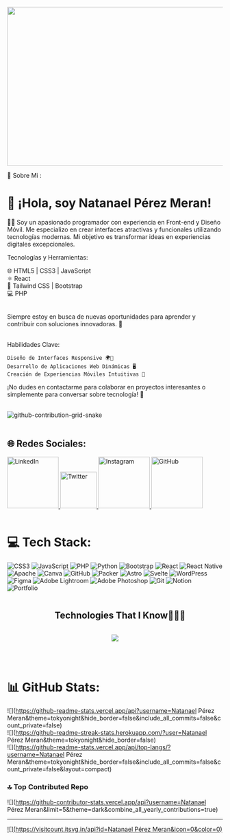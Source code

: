 <img src="https://github.com/user-attachments/assets/b506149f-e88f-40cc-a017-aa54aa4dafc0" width="2000" height="370" /> <br>

💫 Sobre Mi :  <h1>👋 ¡Hola, soy Natanael Pérez Meran!</h1>

👨‍💻 Soy un apasionado programador con experiencia en Front-end y Diseño Móvil. Me especializo en crear interfaces atractivas y funcionales utilizando tecnologías  modernas.  Mi objetivo es transformar ideas en experiencias digitales excepcionales. <br>

Tecnologías y Herramientas:

🌐 HTML5 | CSS3 | JavaScript <br>
⚛️ React<br>
🎨 Tailwind CSS | Bootstrap<br>
💻 PHP

 <br>
Siempre estoy en busca de nuevas oportunidades para aprender y contribuir con soluciones innovadoras. 🚀 <br><br>

Habilidades Clave:

    Diseño de Interfaces Responsive 🌍📱
    Desarrollo de Aplicaciones Web Dinámicas 🖥️
    Creación de Experiencias Móviles Intuitivas 📱

¡No dudes en contactarme para colaborar en proyectos interesantes o simplemente para conversar sobre tecnología! 🚀<br><br>

![github-contribution-grid-snake](https://github.com/user-attachments/assets/7a4ac02a-1bfd-402e-81e5-c96b5dfbdd15) <br><br>


## 🌐 Redes Sociales:

<a href="https://www.linkedin.com/in/tu_usuario" target="_blank">
  <img src="https://img.shields.io/badge/LinkedIn-0A66C2?logo=linkedin&logoColor=white&style=for-the-badge" alt="LinkedIn" width="120" />
</a> 


<a href="https://twitter.com/tu_usuario" target="_blank">
  <img src="https://img.shields.io/badge/Twitter-1DA1F2?logo=twitter&logoColor=white&style=for-the-badge" alt="Twitter" width="85" />
</a> 


<a href="https://www.instagram.com/tu_usuario" target="_blank">
  <img src="https://img.shields.io/badge/Instagram-E4405F?logo=instagram&logoColor=white&style=for-the-badge" alt="Instagram" width="120" />
</a>

<a href="https://github.com/tu_usuario" target="_blank">
  <img src="https://img.shields.io/badge/GitHub-181717?logo=github&logoColor=white&style=for-the-badge" alt="GitHub" width="120" />
</a>
 <br> <br>

# 💻 Tech Stack:
![CSS3](https://img.shields.io/badge/css3-%231572B6.svg?style=for-the-badge&logo=css3&logoColor=white)    ![JavaScript](https://img.shields.io/badge/javascript-%23323330.svg?style=for-the-badge&logo=javascript&logoColor=%23F7DF1E)  ![PHP](https://img.shields.io/badge/php-%23777BB4.svg?style=for-the-badge&logo=php&logoColor=white)  ![Python](https://img.shields.io/badge/python-3670A0?style=for-the-badge&logo=python&logoColor=ffdd54)  ![Bootstrap](https://img.shields.io/badge/bootstrap-%238511FA.svg?style=for-the-badge&logo=bootstrap&logoColor=white)  ![React](https://img.shields.io/badge/react-%2320232a.svg?style=for-the-badge&logo=react&logoColor=%2361DAFB)  ![React Native](https://img.shields.io/badge/react_native-%2320232a.svg?style=for-the-badge&logo=react&logoColor=%2361DAFB) ![Apache](https://img.shields.io/badge/apache-%23D42029.svg?style=for-the-badge&logo=apache&logoColor=white)  ![Canva](https://img.shields.io/badge/Canva-%2300C4CC.svg?style=for-the-badge&logo=Canva&logoColor=white)  ![GitHub](https://img.shields.io/badge/github-%23121011.svg?style=for-the-badge&logo=github&logoColor=white)  ![Packer](https://img.shields.io/badge/packer-%23E7EEF0.svg?style=for-the-badge&logo=packer&logoColor=%2302A8EF)  ![Astro](https://img.shields.io/badge/astro-%232C2052.svg?style=for-the-badge&logo=astro&logoColor=white)  ![Svelte](https://img.shields.io/badge/svelte-%23f1413d.svg?style=for-the-badge&logo=svelte&logoColor=white)  ![WordPress](https://img.shields.io/badge/WordPress-%23117AC9.svg?style=for-the-badge&logo=WordPress&logoColor=white)  ![Figma](https://img.shields.io/badge/figma-%23F24E1E.svg?style=for-the-badge&logo=figma&logoColor=white)  ![Adobe Lightroom](https://img.shields.io/badge/Adobe%20Lightroom-31A8FF.svg?style=for-the-badge&logo=Adobe%20Lightroom&logoColor=white)  ![Adobe Photoshop](https://img.shields.io/badge/adobe%20photoshop-%2331A8FF.svg?style=for-the-badge&logo=adobe%20photoshop&logoColor=white)  ![Git](https://img.shields.io/badge/git-%23F05033.svg?style=for-the-badge&logo=git&logoColor=white)  ![Notion](https://img.shields.io/badge/Notion-%23000000.svg?style=for-the-badge&logo=notion&logoColor=white)  ![Portfolio](https://img.shields.io/badge/Portfolio-%23000000.svg?style=for-the-badge&logo=firefox&logoColor=#FF7139) 

<!--h1 without bottom border-->
<div id="user-content-toc">
  <ul align="center">
    <summary><h2 style="display: inline-block">Technologies That I Know👨🏻‍💻</h2></summary>
  </ul>
</div>
<!--tech stack icons-->
<p align="center">
  <a href="https://skillicons.dev">
    <img src="https://skillicons.dev/icons?i=git,aws,cpp,css,discord,docker,postgres,prisma,pug,dynamodb,express,figma,firebase,redis,github,html,java,js,linux,md,materialui,nginx,mongodb,mysql,nextjs,nodejs,postman,py,react,redux,tailwind,ts,vscode,kubernetes&perline=14" />
  </a>
</p>


<br><br>
# 📊 GitHub Stats:
![](https://github-readme-stats.vercel.app/api?username=Natanael Pérez Meran&theme=tokyonight&hide_border=false&include_all_commits=false&count_private=false)<br/>
![](https://github-readme-streak-stats.herokuapp.com/?user=Natanael Pérez Meran&theme=tokyonight&hide_border=false)<br/>
![](https://github-readme-stats.vercel.app/api/top-langs/?username=Natanael Pérez Meran&theme=tokyonight&hide_border=false&include_all_commits=false&count_private=false&layout=compact)



### 🔝 Top Contributed Repo
![](https://github-contributor-stats.vercel.app/api?username=Natanael Pérez Meran&limit=5&theme=dark&combine_all_yearly_contributions=true)



---
[![](https://visitcount.itsvg.in/api?id=Natanael Pérez Meran&icon=0&color=0)](https://visitcount.itsvg.in)
<!-- Proudly created with GPRM ( https://gprm.itsvg.in ) -->




